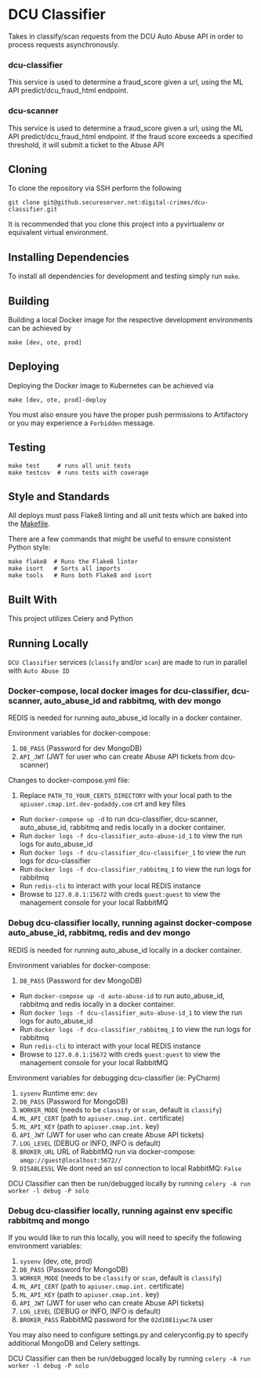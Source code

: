 # DCU Classifier

Takes in classify/scan requests from the DCU Auto Abuse API in order to process requests asynchronously.

### dcu-classifier
This service is used to determine a fraud_score given a url, using the ML API predict/dcu_fraud_html endpoint.

### dcu-scanner
This service is used to determine a fraud_score given a url, using the ML API predict/dcu_fraud_html endpoint.  If the fraud score exceeds a specified threshold, it will submit a ticket to the Abuse API

## Cloning
To clone the repository via SSH perform the following
```
git clone git@github.secureserver.net:digital-crimes/dcu-classifier.git
```

It is recommended that you clone this project into a pyvirtualenv or equivalent virtual environment.

## Installing Dependencies
To install all dependencies for development and testing simply run `make`.

## Building
Building a local Docker image for the respective development environments can be achieved by
```
make [dev, ote, prod]
```

## Deploying
Deploying the Docker image to Kubernetes can be achieved via
```
make [dev, ote, prod]-deploy
```
You must also ensure you have the proper push permissions to Artifactory or you may experience a `Forbidden` message.

## Testing
```
make test     # runs all unit tests
make testcov  # runs tests with coverage
```

## Style and Standards
All deploys must pass Flake8 linting and all unit tests which are baked into the [Makefile](Makfile).

There are a few commands that might be useful to ensure consistent Python style:

```
make flake8  # Runs the Flake8 linter
make isort   # Sorts all imports
make tools   # Runs both Flake8 and isort
```

## Built With
This project utilizes Celery and Python

## Running Locally

`DCU Classifier` services (`classify` and/or `scan`) are made to run in parallel with `Auto Abuse ID`

### Docker-compose, local docker images for dcu-classifier, dcu-scanner, auto_abuse_id and rabbitmq, with dev mongo

REDIS is needed for running auto_abuse_id locally in a docker container.

Environment variables for docker-compose:
1. `DB_PASS` (Password for dev MongoDB)
2. `API_JWT` (JWT for user who can create Abuse API tickets from dcu-scanner)

Changes to docker-compose.yml file:
1. Replace `PATH_TO_YOUR_CERTS_DIRECTORY` with your local path to the `apiuser.cmap.int.dev-godaddy.com` crt and key files

* Run `docker-compose up -d` to run dcu-classifier, dcu-scanner, auto_abuse_id, rabbitmq and redis locally in a docker container.
* Run `docker logs -f dcu-classifier_auto-abuse-id_1` to view the run logs for auto_abuse_id
* Run `docker logs -f dcu-classifier_dcu-classifier_1` to view the run logs for dcu-classifier
* Run `docker logs -f dcu-classifier_rabbitmq_1` to view the run logs for rabbitmq
* Run `redis-cli` to interact with your local REDIS instance
* Browse to `127.0.0.1:15672` with creds `guest:guest` to view the management console for your local RabbitMQ

### Debug dcu-classifier locally, running against docker-compose auto_abuse_id, rabbitmq, redis and dev mongo

REDIS is needed for running auto_abuse_id locally in a docker container.

Environment variables for docker-compose:
1. `DB_PASS` (Password for dev MongoDB)

* Run `docker-compose up -d auto-abuse-id` to run auto_abuse_id, rabbitmq and redis locally in a docker container.
* Run `docker logs -f dcu-classifier_auto-abuse-id_1` to view the run logs for auto_abuse_id
* Run `docker logs -f dcu-classifier_rabbitmq_1` to view the run logs for rabbitmq
* Run `redis-cli` to interact with your local REDIS instance
* Browse to `127.0.0.1:15672` with creds `guest:guest` to view the management console for your local RabbitMQ

Environment variables for debugging dcu-classifier (ie: PyCharm)
1. `sysenv` Runtime env: `dev`
2. `DB_PASS` (Password for MongoDB)
3. `WORKER_MODE` (needs to be `classify` or `scan`, default is `classify`)
4. `ML_API_CERT` (path to `apiuser.cmap.int.` certificate)
5. `ML_API_KEY` (path to `apiuser.cmap.int.` key)
6. `API_JWT` (JWT for user who can create Abuse API tickets)
7. `LOG_LEVEL` (DEBUG or INFO, INFO is default)
8. `BROKER_URL` URL of RabbitMQ run via docker-compose: `amqp://guest@localhost:5672//`
9. `DISABLESSL` We dont need an ssl connection to local RabbitMQ: `False`

DCU Classifier can then be run/debugged locally by running `celery -A run worker -l debug -P solo`

### Debug dcu-classifier locally, running against env specific rabbitmq and mongo
If you would like to run this locally, you will need to specify the following environment variables:
1. `sysenv` (dev, ote, prod)
2. `DB_PASS` (Password for MongoDB)
3. `WORKER_MODE` (needs to be `classify` or `scan`, default is `classify`)
4. `ML_API_CERT` (path to `apiuser.cmap.int.` certificate)
5. `ML_API_KEY` (path to `apiuser.cmap.int.` key)
6. `API_JWT` (JWT for user who can create Abuse API tickets)
7. `LOG_LEVEL` (DEBUG or INFO, INFO is default)
8. `BROKER_PASS` RabbitMQ password for the `02d1081iywc7A` user

You may also need to configure settings.py and celeryconfig.py to specify additional MongoDB and Celery settings.

DCU Classifier can then be run/debugged locally by running `celery -A run worker -l debug -P solo`